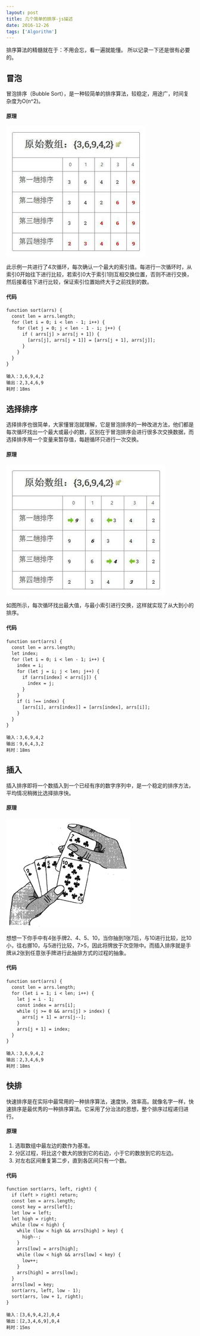 ```yaml
---
layout: post
title: 几个简单的排序-js描述
date: 2016-12-26
tags: ['Algorithm']
---
```

排序算法的精髓就在于：不用会忘，看一遍就能懂。 所以记录一下还是很有必要的。


## 冒泡
冒泡排序（Bubble Sort），是一种较简单的排序算法，较稳定，用途广，时间复杂度为O(n^2)。

#### 原理

![](/static/imgs/冒泡、选择与插入排序-1.jpg)

此示例一共进行了4次循环，每次确认一个最大的索引值。每进行一次循环时，从索引0开始往下进行比较，若索引0大于索引1则互相交换位置，否则不进行交换，然后接着往下进行比较，保证索引位置始终大于之前找到的数。

#### 代码

```
function sort(arrs) {
  const len = arrs.length;
  for (let i = 0; i < len - 1; i++) {
    for (let j = 0; j < len - 1 - i; j++) {
      if ( arrs[j] > arrs[j + 1]) {
        [arrs[j], arrs[j + 1]] = [arrs[j + 1], arrs[j]];
      }
    }
  }
}

输入：3,6,9,4,2
输出：2,3,4,6,9
耗时：18ms
```

## 选择排序
选择排序也很简单，大家懂冒泡就理解，它是冒泡排序的一种改进方法，他们都是每次循环找出一个最大或最小的数，区别在于冒泡排序会进行很多次交换数据，而选择排序用一个变量来暂存值，每趟循环只进行一次交换。

#### 原理
![选择排序](/static/imgs/冒泡、选择与插入排序-2.jpg)

如图所示，每次循环找出最大值，与最小索引进行交换，这样就实现了从大到小的排序。

#### 代码
```
function sort(arrs) {
  const len = arrs.length;
  let index;
  for (let i = 0; i < len - 1; i++) {
    index = i;
    for (let j = i; j < len; j++) {
      if (arrs[index] < arrs[j]) {
        index = j;
      }
    }
    if (i !== index) {
      [arrs[i], arrs[index]] = [arrs[index], arrs[i]];
    }
  }
}

输入：3,6,9,4,2
输出：9,6,4,3,2
耗时：18ms
```

## 插入
插入排序即将一个数插入到一个已经有序的数字序列中，是一个稳定的排序方法，平均情况稍微比选择排序快。

#### 原理

![](/static/imgs/冒泡、选择与插入排序-3.jpg)

想想一下你手中有4张手牌2、4、5、10，当你抽到1张7后，与10进行比较，比10小，往右挪10，与5进行比较，7>5，因此将牌放于次空隙中。而插入排序就是手牌从2张到任意张手牌进行此抽排方式的过程的抽象。

#### 代码
```
function sort(arrs) {
  const len = arrs.length;
  for (let i = 1; i < len; i++) {
    let j = i - 1;
    const index = arrs[i];
    while (j >= 0 && arrs[j] > index) {
      arrs[j + 1] = arrs[j--];
    }
    arrs[j + 1] = index;
  }
}

输入：3,6,9,4,2
输出：2,3,4,6,9
耗时：18ms
```

## 快排
快速排序是在实际中最常用的一种排序算法，速度快，效率高。就像名字一样，快速排序是最优秀的一种排序算法。它采用了分治法的思想，整个排序过程递归进行。

#### 原理
1. 选取数组中最左边的数作为基准。
2. 分区过程，将比这个数大的放到它的右边，小于它的数放到它的左边。
3. 对左右区间重复第二步，直到各区间只有一个数。

#### 代码
```
function sort(arrs, left, right) {
  if (left > right) return;
  const len = arrs.length;
  const key = arrs[left];
  let low = left;
  let high = right;
  while (low < high) {
    while (low < high && arrs[high] > key) {
      high--;
    }
    arrs[low] = arrs[high];
    while (low < high && arrs[low] < key) {
      low++;
    }
    arrs[high] = arrs[low];
  }
  arrs[low] = key;
  sort(arrs, left, low - 1);
  sort(arrs, low + 1, right);
}

输入：[3,6,9,4,2],0,4
输出：[2,3,4,6,9],0,4
耗时：15ms
```
